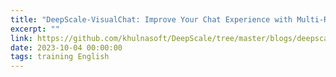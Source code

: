 ```yaml
---
title: "DeepScale-VisualChat: Improve Your Chat Experience with Multi-Round Multi-Image Inputs"
excerpt: ""
link: https://github.com/khulnasoft/DeepScale/tree/master/blogs/deepscale-visualchat/10-03-2023/README.md
date: 2023-10-04 00:00:00
tags: training English
---
```

